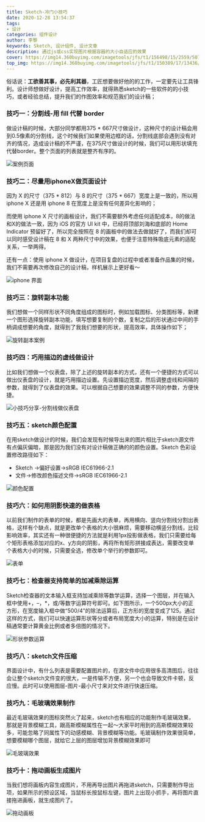 ```yaml
---
title: Sketch-冷门小技巧
date: 2020-12-28 13:54:37
tags:
- 设计
categories: 组件设计
author: 李黎
keywords: Sketch, 设计组件, 设计文章
description: 通过js或css实现图片根据容器的大小自适应的效果
cover: https://img14.360buyimg.com/imagetools/jfs/t1/156498/15/2559/507614/5fe93fa5Ed51db332/d459da72e5d33211.png
top_img: https://img14.360buyimg.com/imagetools/jfs/t1/150389/17/13436/726305/5fe93fabE276b5142/895660f7660ac170.png
---
```



俗话说：**工欲善其事，必先利其器**，工匠想要做好他的的工作，一定要先让工具锋利。设计师想做好设计，提高工作效率，就得熟悉sketch的一些软件的的小技巧，或者经验总结，提升我们的作图效率和规范我们的设计稿；

### 技巧一：分割线-用 fill 代替 border 

做设计稿的时候，大部分同学都用375 * 667尺寸做设计，这种尺寸的设计稿会用到0.5像素的分割线，这个时候我们如果使用边框的话，分割线底部会遇到没有对齐的情况，造成设计稿的不严谨，在375尺寸做设计的时候，我们可以用形状填充代替border。整个页面的列表就是整齐有序的。

![案例页面](https://img13.360buyimg.com/imagetools/jfs/t1/141033/15/18373/132235/5fd811fdE4f00e5d6/1d8494a1d5f422ac.png)

### 技巧二：尽量用iphoneX做页面设计

因为 X 的尺寸（375 *  812）与 8 的尺寸（375 * 667）宽度上是一致的，所以用 iphone X 还是用  iphone 8 在宽度上是没有任何差异化影响的；

而使用 iphone X 尺寸的画板设计，我们不需要额外考虑任何适配成本，8的做法和X的做法一致，因为 iOS 的官方 UI kit 中，已经将顶部刘海和底部的 Home Indicator 预留好了，所以完全按照在 8 的画板中的做法去做就好了，而我们却可以同时感受设计稿在 8 和 X 两种尺寸中的效果，也便于注意特殊吸底元素的适配关系，一举两得。

还有一点：使用  iphone X 做设计，在项目复盘的过程中或者准备作品集的时候，我们不需要再次修改自己的设计稿，样机展示上更好看～

![iphone 界面](https://img12.360buyimg.com/imagetools/jfs/t1/136512/29/19962/155128/5fd81207E8f427023/defa7615ff0e3ac4.png)



### 技巧三：旋转副本功能

我们想做一个同样形状不同角度组成的图标时，例如加载图标、分类图标等，新建一个图形选择旋转副本功能，填写想要复制的个数，复制之后的形状通过中间的手柄调成想要的角度，就得到了我我们想要的形状，提高效率，具体操作如下；

![旋转副本案例](https://img10.360buyimg.com/imagetools/jfs/t1/143507/23/18503/96518/5fd81202E205ff5c7/8547952b82026be0.png)

### 技巧四：巧用描边的虚线做设计

比如我们想做一个仪表盘，除了上述的旋转副本的方式，还有一个便捷的方式可以做出仪表盘的设计，就是巧用描边设置。先设置描边宽度，然后调整虚线和间隔的参数，就得到了仪表盘的效果。可以根据自己想要的效果调整不同的参数，方便快捷。

![小技巧分享-分割线做仪表盘](https://img10.360buyimg.com/imagetools/jfs/t1/152863/22/10054/181702/5fd81202E95b3cff7/fc02499fecbf91b4.png)

### 技巧五：sketch颜色配置

在用sketch做设计的时候，我们会发现有时候导出来的图片相比于sketch源文件有点偏灰偏暗，那是因为我们没有对设计稿做正确的的颜色设置。Sketch 色彩设置修改路径如下：

- Sketch →偏好设置→sRGB IEC61966-2.1
- 文件→修改颜色描述文件→sRGB IEC61966-2.1

![颜色配置](https://img12.360buyimg.com/imagetools/jfs/t1/131934/14/19929/1186607/5fd81200E70ef7a3f/05ec329c803fbf1a.png)

### 技巧六：如何用阴影快速的做表格

以前我们制作的表单的时候，都是先画大的表单，再用横向、竖向分割线分割出表格，这样有个缺点，就是更改单个表格的大小很麻烦，需要移动横竖分割线，比较影响效率，其实还有一种很便捷的方法就是利用1px投影做表格，我们只需要给每个矩形表格添加对应的x、y方向的阴影，再将所有矩形拼接成表达，需要改变单个表格大小的时候，只需要全选，修改单个举行的参数即可。

![表单](https://img14.360buyimg.com/imagetools/jfs/t1/143262/5/18357/39729/5fd81200E35d9cdd6/3047cd41d75951b3.png)

### 技巧七：检查器支持简单的加减乘除运算

Sketch检查器的文本输入框支持加减乘除等数学运算，选择一个图层，并在输入框中使用+，–，*，或/等数字运算符号即可。如下图所示，一个500px大小的正方形，在宽度输入框中做“500/4”的除法运算后，正方形的宽度变成了125。通过这样的方式，我们可以快速运算形状等分或者布局宽度大小的运算，特别是在设计稿通常要计算黄金比例或者多倍图的情况下。

![形状参数运算](https://img14.360buyimg.com/imagetools/jfs/t1/142507/1/18130/108330/5fd81202E8ba23a27/f0a1b3297051111c.png)

### 技巧八：**sketch文件压缩**

界面设计中，有什么列表是需要配置图片的，在源文件中应用很多高清图后，往往会让整个sketch文件变的很大，一是传输不方便，另一个也会导致文件卡顿，反应慢。此时可以使用图层-图片-最小尺寸来对文件进行快速压缩。

### 技巧九：毛玻璃效果制作

最近毛玻璃效果的图标突然火了起来，sketch也有相应的功能制作毛玻璃效果，那就是背景模糊工具，跟高斯模糊属性在一起～大家平时用到的高斯模糊效果较多，可能忽略了同属性下的动感模糊、背景模糊等功能。毛玻璃制作效果很简单，想要模糊哪个图层，就给它上层的图层增加背景模糊效果即可

![毛玻璃效果](https://img10.360buyimg.com/imagetools/jfs/t1/132870/32/20188/264337/5fd81201Ed98b68df/1aadc9f642615cc0.png)

### 技巧十：**拖动画板生成图片**

当我们想将画板内容生成图片，不用再导出图片再拖进sketch，只需要制作导出项，如果所示的预设区域，当鼠标长按鼠标左键，图片上出现小抓手，再将图片直接拖进画板，就生成图片了。

![拖动画板](https://img13.360buyimg.com/imagetools/jfs/t1/142116/3/18597/163190/5fd81201E41be08f4/bd42b428dca1c757.png)

